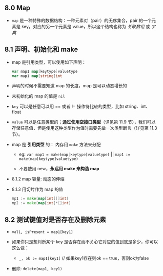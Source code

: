 ## 8.0 Map
* `map` 是一种特殊的数据结构：一种元素对（pair）的无序集合，pair 的一个元素是 key，对应的另一个元素是 value，所以这个结构也称为 _关联数组_ 或 _字典_


## 8.1 声明、初始化和 make
* map 是引用类型，可以使用如下声明：
    ```go
    var map1 map[keytype]valuetype
    var map1 map[string]int
    ```

* 声明的时候不需要知道 map 的长度，map 是可以动态增长的

* 未初始化的 map 的值是 `nil`

* `key` 可以是任意可以用 == 或者 != 操作符比较的类型，比如 string、int、float

* `value` 可以是任意类型的；__通过使用空接口类型__（详见第 11.9 节），我们可以存储任意值，但是使用这种类型作为值时需要先做一次类型断言（详见第 11.3 节）。

* map 是 __引用类型__ 的： 内存用 `make` 方法来分配
    * eg: `var map1 = make(map[keytype]valuetype)` || `map1 := make(map[keytype]valuetype)`

    * 不要使用 new，__永远用 make 来构造 map__

* 8.1.2 map 容量: 动态的伸缩

* 8.1.3 用切片作为 map 的值
    ```go
    mp1 := make(map[int][]int)
    mp2 := make(map[int]*[]int)
    ```


## 8.2 测试键值对是否存在及删除元素
* `val1, isPresent = map1[key1]`

* 如果你只是想判断某个 key 是否存在而不关心它对应的值到底是多少，你可以这么做：
    * `_, ok := map1[key1]` // 如果key1存在则ok == true，否则ok为false

* 删除: `delete(map1, key1)`
